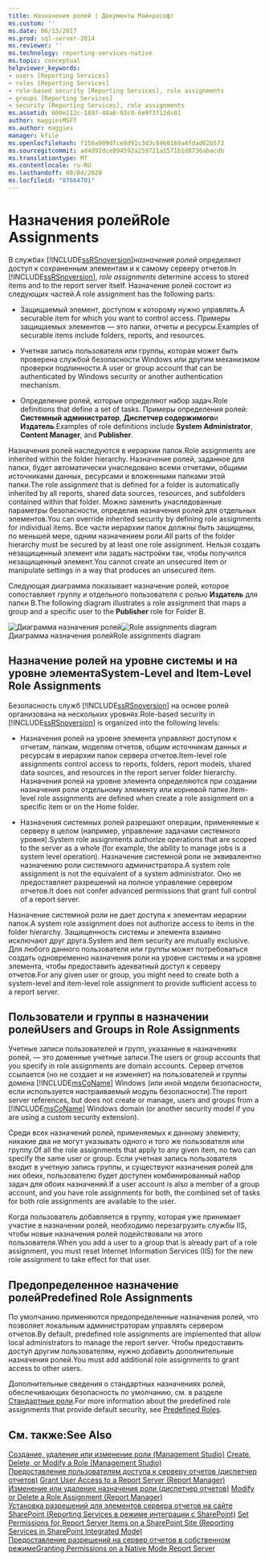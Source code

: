 ```yaml
---
title: Назначения ролей | Документы Майкрософт
ms.custom: ''
ms.date: 06/13/2017
ms.prod: sql-server-2014
ms.reviewer: ''
ms.technology: reporting-services-native
ms.topic: conceptual
helpviewer_keywords:
- users [Reporting Services]
- roles [Reporting Services]
- role-based security [Reporting Services], role assignments
- groups [Reporting Services]
- security [Reporting Services], role assignments
ms.assetid: 600e112c-1897-48a6-93c0-6e9f3f12dc01
author: maggiesMSFT
ms.author: maggies
manager: kfile
ms.openlocfilehash: f156a009dfce8d91c3d3c8460160a4fdad62b573
ms.sourcegitcommit: ad4d92dce894592a259721a1571b1d8736abacdb
ms.translationtype: MT
ms.contentlocale: ru-RU
ms.lasthandoff: 08/04/2020
ms.locfileid: "87664701"
---
```

# <a name="role-assignments"></a><span data-ttu-id="89fe0-102">Назначения ролей</span><span class="sxs-lookup"><span data-stu-id="89fe0-102">Role Assignments</span></span>
  <span data-ttu-id="89fe0-103">В службах [!INCLUDE[ssRSnoversion](../../../includes/ssrsnoversion-md.md)]*назначения ролей* определяют доступ к сохраненным элементам и к самому серверу отчетов.</span><span class="sxs-lookup"><span data-stu-id="89fe0-103">In [!INCLUDE[ssRSnoversion](../../../includes/ssrsnoversion-md.md)], *role assignments* determine access to stored items and to the report server itself.</span></span> <span data-ttu-id="89fe0-104">Назначение ролей состоит из следующих частей.</span><span class="sxs-lookup"><span data-stu-id="89fe0-104">A role assignment has the following parts:</span></span>  
  
-   <span data-ttu-id="89fe0-105">Защищаемый элемент, доступом к которому нужно управлять.</span><span class="sxs-lookup"><span data-stu-id="89fe0-105">A securable item for which you want to control access.</span></span> <span data-ttu-id="89fe0-106">Примеры защищаемых элементов — это папки, отчеты и ресурсы.</span><span class="sxs-lookup"><span data-stu-id="89fe0-106">Examples of securable items include folders, reports, and resources.</span></span>  
  
-   <span data-ttu-id="89fe0-107">Учетная запись пользователя или группы, которая может быть проверена службой безопасности Windows или другим механизмом проверки подлинности.</span><span class="sxs-lookup"><span data-stu-id="89fe0-107">A user or group account that can be authenticated by Windows security or another authentication mechanism.</span></span>  
  
-   <span data-ttu-id="89fe0-108">Определение ролей, которые определяют набор задач.</span><span class="sxs-lookup"><span data-stu-id="89fe0-108">Role definitions that define a set of tasks.</span></span> <span data-ttu-id="89fe0-109">Примеры определения ролей: **Системный администратор**, **Диспетчер содержимого**и **Издатель**.</span><span class="sxs-lookup"><span data-stu-id="89fe0-109">Examples of role definitions include **System Administrator**, **Content Manager**, and **Publisher**.</span></span>  
  
 <span data-ttu-id="89fe0-110">Назначения ролей наследуются в иерархии папок.</span><span class="sxs-lookup"><span data-stu-id="89fe0-110">Role assignments are inherited within the folder hierarchy.</span></span> <span data-ttu-id="89fe0-111">Назначение ролей, заданное для папки, будет автоматически унаследовано всеми отчетами, общими источниками данных, ресурсами и вложенными папками этой папки.</span><span class="sxs-lookup"><span data-stu-id="89fe0-111">The role assignment that is defined for a folder is automatically inherited by all reports, shared data sources, resources, and subfolders contained within that folder.</span></span> <span data-ttu-id="89fe0-112">Можно заменить унаследованные параметры безопасности, определив назначения ролей для отдельных элементов.</span><span class="sxs-lookup"><span data-stu-id="89fe0-112">You can override inherited security by defining role assignments for individual items.</span></span> <span data-ttu-id="89fe0-113">Все части иерархии папок должны быть защищены, по меньшей мере, одним назначением роли.</span><span class="sxs-lookup"><span data-stu-id="89fe0-113">All parts of the folder hierarchy must be secured by at least one role assignment.</span></span> <span data-ttu-id="89fe0-114">Нельзя создать незащищенный элемент или задать настройки так, чтобы получился незащищенный элемент.</span><span class="sxs-lookup"><span data-stu-id="89fe0-114">You cannot create an unsecured item or manipulate settings in a way that produces an unsecured item.</span></span>  
  
 <span data-ttu-id="89fe0-115">Следующая диаграмма показывает назначение ролей, которое сопоставляет группу и отдельного пользователя с ролью **Издатель** для папки В.</span><span class="sxs-lookup"><span data-stu-id="89fe0-115">The following diagram illustrates a role assignment that maps a group and a specific user to the **Publisher** role for Folder B.</span></span>  
  
 <span data-ttu-id="89fe0-116">![Диаграмма назначения ролей](../media/report-securityarch.gif "Диаграмма назначения ролей")</span><span class="sxs-lookup"><span data-stu-id="89fe0-116">![Role assignments diagram](../media/report-securityarch.gif "Role assignments diagram")</span></span>  
<span data-ttu-id="89fe0-117">Диаграмма назначения ролей</span><span class="sxs-lookup"><span data-stu-id="89fe0-117">Role assignments diagram</span></span>  
  
## <a name="system-level-and-item-level-role-assignments"></a><span data-ttu-id="89fe0-118">Назначение ролей на уровне системы и на уровне элемента</span><span class="sxs-lookup"><span data-stu-id="89fe0-118">System-Level and Item-Level Role Assignments</span></span>  
 <span data-ttu-id="89fe0-119">Безопасность служб [!INCLUDE[ssRSnoversion](../../../includes/ssrsnoversion-md.md)] на основе ролей организована на нескольких уровнях.</span><span class="sxs-lookup"><span data-stu-id="89fe0-119">Role-based security in [!INCLUDE[ssRSnoversion](../../../includes/ssrsnoversion-md.md)] is organized into the following levels:</span></span>  
  
-   <span data-ttu-id="89fe0-120">Назначения ролей на уровне элемента управляют доступом к отчетам, папкам, моделям отчетов, общим источникам данных и ресурсам в иерархии папок сервера отчетов.</span><span class="sxs-lookup"><span data-stu-id="89fe0-120">Item-level role assignments control access to reports, folders, report models, shared data sources, and resources in the report server folder hierarchy.</span></span> <span data-ttu-id="89fe0-121">Назначения ролей на уровне элемента определяются при создании назначения роли отдельному элементу или корневой папке.</span><span class="sxs-lookup"><span data-stu-id="89fe0-121">Item-level role assignments are defined when create a role assignment on a specific item or on the Home folder.</span></span>  
  
-   <span data-ttu-id="89fe0-122">Назначения системных ролей разрешают операции, применяемые к серверу в целом (например, управление задачами системного уровня).</span><span class="sxs-lookup"><span data-stu-id="89fe0-122">System role assignments authorize operations that are scoped to the server as a whole (for example, the ability to manage jobs is a system level operation).</span></span> <span data-ttu-id="89fe0-123">Назначение системной роли не эквивалентно назначению роли системного администратора.</span><span class="sxs-lookup"><span data-stu-id="89fe0-123">A system role assignment is not the equivalent of a system administrator.</span></span> <span data-ttu-id="89fe0-124">Оно не предоставляет разрешений на полное управление сервером отчетов.</span><span class="sxs-lookup"><span data-stu-id="89fe0-124">It does not confer advanced permissions that grant full control of a report server.</span></span>  
  
 <span data-ttu-id="89fe0-125">Назначение системной роли не дает доступа к элементам иерархии папок.</span><span class="sxs-lookup"><span data-stu-id="89fe0-125">A system role assignment does not authorize access to items in the folder hierarchy.</span></span> <span data-ttu-id="89fe0-126">Защищенность системы и элемента взаимно исключают друг друга.</span><span class="sxs-lookup"><span data-stu-id="89fe0-126">System and item security are mutually exclusive.</span></span> <span data-ttu-id="89fe0-127">Для любого данного пользователя или группы может потребоваться создать одновременно назначения роли на уровне системы и на уровне элемента, чтобы предоставить адекватный доступ к серверу отчетов.</span><span class="sxs-lookup"><span data-stu-id="89fe0-127">For any given user or group, you might need to create both a system-level and item-level role assignment to provide sufficient access to a report server.</span></span>  
  
## <a name="users-and-groups-in-role-assignments"></a><span data-ttu-id="89fe0-128">Пользователи и группы в назначении ролей</span><span class="sxs-lookup"><span data-stu-id="89fe0-128">Users and Groups in Role Assignments</span></span>  
 <span data-ttu-id="89fe0-129">Учетные записи пользователей и групп, указанные в назначениях ролей, — это доменные учетные записи.</span><span class="sxs-lookup"><span data-stu-id="89fe0-129">The users or group accounts that you specify in role assignments are domain accounts.</span></span> <span data-ttu-id="89fe0-130">Сервер отчетов ссылается (но не создает и не изменяет) на пользователей и группы домена [!INCLUDE[msCoName](../../includes/msconame-md.md)] Windows (или иной модели безопасности, если используется настраиваемый модуль безопасности).</span><span class="sxs-lookup"><span data-stu-id="89fe0-130">The report server references, but does not create or manage, users and groups from a [!INCLUDE[msCoName](../../includes/msconame-md.md)] Windows domain (or another security model if you are using a custom security extension).</span></span>  
  
 <span data-ttu-id="89fe0-131">Среди всех назначений ролей, применяемых к данному элементу, никакие два не могут указывать одного и того же пользователя или группу.</span><span class="sxs-lookup"><span data-stu-id="89fe0-131">Of all the role assignments that apply to any given item, no two can specify the same user or group.</span></span> <span data-ttu-id="89fe0-132">Если учетная запись пользователя входит в учетную запись группы, и существуют назначения ролей для них обеих, пользователю будет доступен комбинированный набор задач для обоих назначений.</span><span class="sxs-lookup"><span data-stu-id="89fe0-132">If a user account is also a member of a group account, and you have role assignments for both, the combined set of tasks for both role assignments are available to the user.</span></span>  
  
 <span data-ttu-id="89fe0-133">Когда пользователь добавляется в группу, которая уже принимает участие в назначении ролей, необходимо перезагрузить службы IIS, чтобы новые назначения ролей подействовали на этого пользователя.</span><span class="sxs-lookup"><span data-stu-id="89fe0-133">When you add a user to a group that is already part of a role assignment, you must reset Internet Information Services (IIS) for the new role assignment to take effect for that user.</span></span>  
  
## <a name="predefined-role-assignments"></a><span data-ttu-id="89fe0-134">Предопределенное назначение ролей</span><span class="sxs-lookup"><span data-stu-id="89fe0-134">Predefined Role Assignments</span></span>  
 <span data-ttu-id="89fe0-135">По умолчанию применяются предопределенные назначения ролей, что позволяет локальным администраторам управлять сервером отчетов.</span><span class="sxs-lookup"><span data-stu-id="89fe0-135">By default, predefined role assignments are implemented that allow local administrators to manage the report server.</span></span> <span data-ttu-id="89fe0-136">Чтобы предоставить доступ другим пользователям, нужно добавить дополнительные назначения ролей.</span><span class="sxs-lookup"><span data-stu-id="89fe0-136">You must add additional role assignments to grant access to other users.</span></span>  
  
 <span data-ttu-id="89fe0-137">Дополнительные сведения о стандартных назначениях ролей, обеспечивающих безопасность по умолчанию, см. в разделе [Стандартные роли](role-definitions-predefined-roles.md).</span><span class="sxs-lookup"><span data-stu-id="89fe0-137">For more information about the predefined role assignments that provide default security, see [Predefined Roles](role-definitions-predefined-roles.md).</span></span>  
  
## <a name="see-also"></a><span data-ttu-id="89fe0-138">См. также:</span><span class="sxs-lookup"><span data-stu-id="89fe0-138">See Also</span></span>  
 <span data-ttu-id="89fe0-139">[Создание, удаление или изменение роли &#40;Management Studio&#41;](role-definitions-create-delete-or-modify.md) </span><span class="sxs-lookup"><span data-stu-id="89fe0-139">[Create, Delete, or Modify a Role &#40;Management Studio&#41;](role-definitions-create-delete-or-modify.md) </span></span>  
 <span data-ttu-id="89fe0-140">[Предоставление пользователям доступа к серверу отчетов &#40;диспетчер отчетов&#41;](grant-user-access-to-a-report-server.md) </span><span class="sxs-lookup"><span data-stu-id="89fe0-140">[Grant User Access to a Report Server &#40;Report Manager&#41;](grant-user-access-to-a-report-server.md) </span></span>  
 <span data-ttu-id="89fe0-141">[Изменение или удаление назначения роли &#40;диспетчер отчетов&#41;](role-assignments-modify-or-delete.md) </span><span class="sxs-lookup"><span data-stu-id="89fe0-141">[Modify or Delete a Role Assignment &#40;Report Manager&#41;](role-assignments-modify-or-delete.md) </span></span>  
 <span data-ttu-id="89fe0-142">[Установка разрешений для элементов сервера отчетов на сайте SharePoint &#40;Reporting Services в режиме интеграции с SharePoint&#41;](set-permissions-for-report-server-items-on-a-sharepoint-site.md) </span><span class="sxs-lookup"><span data-stu-id="89fe0-142">[Set Permissions for Report Server Items on a SharePoint Site &#40;Reporting Services in SharePoint Integrated Mode&#41;](set-permissions-for-report-server-items-on-a-sharepoint-site.md) </span></span>  
 [<span data-ttu-id="89fe0-143">Предоставление разрешений на сервер отчетов в собственном режиме</span><span class="sxs-lookup"><span data-stu-id="89fe0-143">Granting Permissions on a Native Mode Report Server</span></span>](granting-permissions-on-a-native-mode-report-server.md)  
  
  
